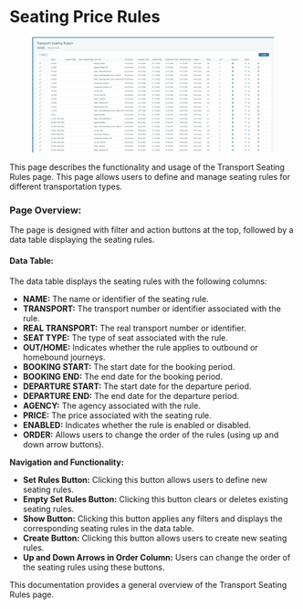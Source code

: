 # Seating Price Rules

<figure><img src=".gitbook/assets/image (3) (1) (1) (1) (1) (1) (1) (1) (1).png" alt=""><figcaption></figcaption></figure>

This page describes the functionality and usage of the Transport Seating Rules page. This page allows users to define and manage seating rules for different transportation types.

### **Page Overview:**

The page is designed with filter and action buttons at the top, followed by a data table displaying the seating rules.

#### &#x20;**Data Table:**

The data table displays the seating rules with the following columns:

* **NAME:** The name or identifier of the seating rule.
* **TRANSPORT:** The transport number or identifier associated with the rule.
* **REAL TRANSPORT:** The real transport number or identifier.
* **SEAT TYPE:** The type of seat associated with the rule.
* **OUT/HOME:** Indicates whether the rule applies to outbound or homebound journeys.
* **BOOKING START:** The start date for the booking period.
* **BOOKING END:** The end date for the booking period.
* **DEPARTURE START:** The start date for the departure period.
* **DEPARTURE END:** The end date for the departure period.
* **AGENCY:** The agency associated with the rule.
* **PRICE:** The price associated with the seating rule.
* **ENABLED:** Indicates whether the rule is enabled or disabled.
* **ORDER:** Allows users to change the order of the rules (using up and down arrow buttons).

**Navigation and Functionality:**

* **Set Rules Button:** Clicking this button allows users to define new seating rules.
* **Empty Set Rules Button:** Clicking this button clears or deletes existing seating rules.
* **Show Button:** Clicking this button applies any filters and displays the corresponding seating rules in the data table.
* **Create Button:** Clicking this button allows users to create new seating rules.
* **Up and Down Arrows in Order Column:** Users can change the order of the seating rules using these buttons.

This documentation provides a general overview of the Transport Seating Rules page.&#x20;
